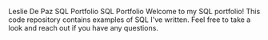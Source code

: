 Leslie De Paz SQL Portfolio
SQL Portfolio 
Welcome to my SQL portfolio! This code repository contains examples of SQL I've written. Feel free to take a look and reach out if you have any questions.
